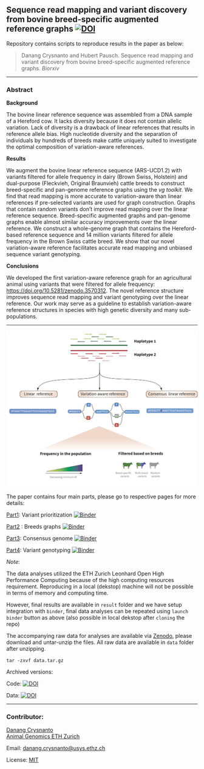 ## **Sequence read mapping and variant discovery from bovine breed-specific augmented reference graphs** [![DOI](https://zenodo.org/badge/225894822.svg)](https://zenodo.org/badge/latestdoi/225894822)



Repository contains scripts to reproduce results in the paper as below:

> Danang Crysnanto and Hubert Pausch. Sequence read mapping and variant discovery from bovine breed-specific augmented reference graphs. *Biorxiv*

---

### Abstract

**Background**

The bovine linear reference sequence was assembled from a DNA sample of a Hereford cow. It lacks diversity because it does not contain allelic variation. Lack of diversity is a drawback of linear references that results in reference allele bias. High nucleotide diversity and the separation of individuals by hundreds of breeds make cattle uniquely suited to investigate the optimal composition of variation-aware references.

 

**Results**

We augment the bovine linear reference sequence (ARS-UCD1.2) with variants filtered for allele frequency in dairy (Brown Swiss, Holstein) and dual-purpose (Fleckvieh, Original Braunvieh) cattle breeds to construct breed-specific and pan-genome reference graphs using the *vg toolkit*. We find that read mapping is more accurate to variation-aware than linear references if pre-selected variants are used for graph construction. Graphs that contain random variants don’t improve read mapping over the linear reference sequence. Breed-specific augmented graphs and pan-genome graphs enable almost similar accuracy improvements over the linear reference. We construct a whole-genome graph that contains the Hereford-based reference sequence and 14 million variants filtered for allele frequency in the Brown Swiss cattle breed. We show that our novel variation-aware reference facilitates accurate read mapping and unbiased sequence variant genotyping. 



**Conclusions**

We developed the first variation-aware reference graph for an agricultural animal using variants that were filtered for allele frequency: https://doi.org/10.5281/zenodo.3570312. The novel reference structure improves sequence read mapping and variant genotyping over the linear reference. Our work may serve as a guideline to establish variation-aware reference structures in species with high genetic diversity and many sub-populations.

----



![Illustration of method](methods_fig.png)



The paper contains four main parts, please go to respective pages for more details:

[Part1](part1_varselect): Variant prioritization [![Binder](http://mybinder.org/badge_logo.svg)](https://mybinder.org/v2/gh/danangcrysnanto/bovine-graphs-mapping/master?filepath=part1_varselect/analysis/part1_varselect.ipynb)

[Part2](part2_breedgraphs) : Breeds graphs [![Binder](http://mybinder.org/badge_logo.svg)](https://mybinder.org/v2/gh/danangcrysnanto/bovine-graphs-mapping/master?filepath=part2_breedgraphs/analysis/part2_breedgraphs.ipynb)

[Part3](part3_consensusgenome): Consensus genome [![Binder](http://mybinder.org/badge_logo.svg)](https://mybinder.org/v2/gh/danangcrysnanto/bovine-graphs-mapping/master?filepath=part3_consensusgenome/analysis/part3_consensusgenome.ipynb)

[Part4](part4_variantgenotyping): Variant genotyping [![Binder](http://mybinder.org/badge_logo.svg)](https://mybinder.org/v2/gh/danangcrysnanto/bovine-graphs-mapping/master?filepath=part4_variantgenotyping/analysis/part4_variantgenotyping.ipynb)

*Note*: 

The data analyses utilized the ETH Zurich Leonhard Open High Performance Computing because of the high computing resources requirement. Reproducing in a local (dekstop) machine will not be possible in terms of memory and computing time. 

However, final results are available in `result` folder  and we have setup integration with `binder`, final data analyses can be repeated using `launch binder` button as above (also possible in local dekstop after `cloning` the repo)

The accompanying raw data for analyses are available via [Zenodo](https://doi.org/10.5281/zenodo.3570312), please download and untar-unzip the files. All raw data are available in `data` folder after unzipping. 

```
tar -zxvf data.tar.gz
```

Archived versions:

Code: [![DOI](https://zenodo.org/badge/225894822.svg)](https://zenodo.org/badge/latestdoi/225894822)

Data: [![DOI](https://zenodo.org/badge/DOI/10.5281/zenodo.3570312.svg)](https://doi.org/10.5281/zenodo.3570312)

----

### Contributor:

[Danang Crysnanto](mailto:danang.crysnanto@usys.ethz.ch)  
[Animal Genomics ETH Zurich](http://www.ag.ethz.ch/)     	

Email: danang.crysnanto@usys.ethz.ch   

License: [MIT](LICENSE)




